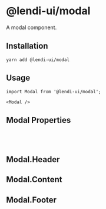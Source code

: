 # @lendi-ui/modal

A modal component.

## Installation

```
yarn add @lendi-ui/modal
```

## Usage

```
import Modal from '@lendi-ui/modal';

<Modal />
```

## Modal Properties

<PropTable>
  <PropTable.Entry name="isHeaderFixed" type="boolean" defaultValue="false" description="Flag to set the fixed Header"/>
  <PropTable.Entry name="isVisible" type="boolean" defaultValue="false" description="Flag to show modal"/>
  <PropTable.Entry name="onHide" type="() => void" description="Handle closing the modal"/>
  <PropTable.Entry name="size" type={ '"sm" | "md" | "lg"' } defaultValue="md" description="Size of the modal"/>
</PropTable>

<br/><br/>

## Modal.Header

<PropTable>
  <PropTable.Entry name="size" type={ '"xs" | "sm" | "md"' } defaultValue="md" description="The size of the header text, in line with Heading from typography sizes."/>
  <PropTable.Entry name="subtitle" type="string" description="The subtitle text to show below the header."/>
  <PropTable.Entry required name="title" type="string" description="The header text to show."/>
</PropTable>

## Modal.Content

<PropTable>
  <PropTable.Entry name="children" type="React.ReactNode" description="The content on modal"/>
</PropTable>

## Modal.Footer

<PropTable>
  <PropTable.Entry name="children" type="React.ReactNode" description="The footer on modal"/>
</PropTable>
